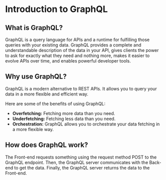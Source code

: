 # Introduction to GraphQL

## What is GraphQL?

GraphQL is a query language for APIs and a runtime for fulfilling those queries with your existing data. GraphQL provides a complete and understandable description of the data in your API, gives clients the power to ask for exactly what they need and nothing more, makes it easier to evolve APIs over time, and enables powerful developer tools.

## Why use GraphQL?

GraphQL is a modern alternative to REST APIs. It allows you to query your data in a more flexible and efficient way.

Here are some of the benefits of using GraphQL:

- **Overfetching:** Fetching more data than you need.
- **Underfetching:** Fetching less data than you need.
- **Orchestration:** GraphQL allows you to orchestrate your data fetching in a more flexible way.

## How does GraphQL work?

The Front-end requests something using the request method POST to the GraphQL endpoint. Then, the GraphQL server communicates with the Back-end to get the data. Finally, the GraphQL server returns the data to the Front-end.
